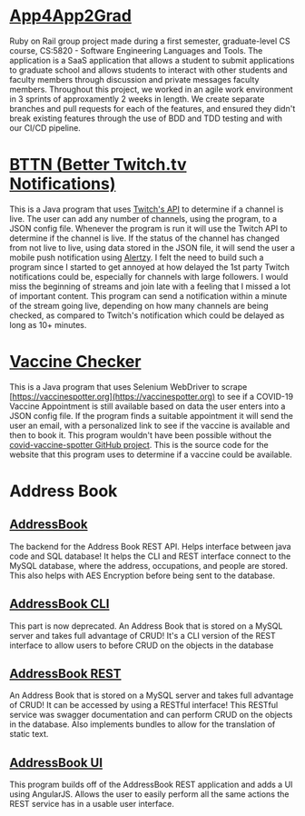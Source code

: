 # [App4App2Grad](https://github.com/jnstockley/App4App2Grad)
Ruby on Rail group project made during a first semester, graduate-level CS course, CS:5820 - Software Engineering Languages and Tools. The application is a SaaS application that allows a student to submit applications to graduate school and allows students to interact with other students and faculty members through discussion and private messages faculty members. Throughout this project, we worked in an agile work environment in 3 sprints of approxamently 2 weeks in length. We create separate branches and pull requests for each of the features, and ensured they didn't break existing features through the use of BDD and TDD testing and with our CI/CD pipeline.

# [BTTN (Better Twitch.tv Notifications)](https://github.com/jnstockley/BTTN)
This is a Java program that uses [Twitch's API](https://dev.twitch.tv/docs/api/) to determine if a channel is live. The user can add any number of channels, using the program, to a JSON config file. Whenever the program is run it will use the Twitch API to determine if the channel is live. If the status of the channel has changed from not live to live, using data stored in the JSON file, it will send the user a mobile push notification using [Alertzy](https://alertzy.app). I felt the need to build such a program since I started to get annoyed at how delayed the 1st party Twitch notifications could be, especially for channels with large followers. I would miss the beginning of streams and join late with a feeling that I missed a lot of important content. This program can send a notification within a minute of the stream going live, depending on how many channels are being checked, as compared to Twitch's notification which could be delayed as long as 10+ minutes.

# [Vaccine Checker](https://github.com/jnstockley/Vaccine-Checker)
This is a Java program that uses Selenium WebDriver to scrape [https://vaccinespotter.org](https://vaccinespotter.org) to see if a COVID-19 Vaccine Appointment is still available based on data the user enters into a JSON config file. If the program finds a suitable appointment it will send the user an email, with a personalized link to see if the vaccine is available and then to book it. This program wouldn't have been possible without the [covid-vaccine-spotter GitHub project](https://github.com/GUI/covid-vaccine-spotter). This is the source code for the website that this program uses to determine if a vaccine could be available.

# Address Book

## [AddressBook](https://github.com/jnstockley/AddressBook)
   The backend for the Address Book REST API. Helps interface between java code and SQL database! It helps the CLI and REST interface connect to the MySQL database, where the address, occupations, and people are stored. This also helps with AES Encryption before being sent to the database.

## [AddressBook CLI](https://github.com/jnstockley/AddressBookCLI)
   This part is now deprecated. An Address Book that is stored on a MySQL server and takes full advantage of CRUD! It's a CLI version of the REST interface to allow users to before CRUD on the objects in the database

## [AddressBook REST](https://github.com/jnstockley/AddressBookREST)
   An Address Book that is stored on a MySQL server and takes full advantage of CRUD! It can be accessed by using a RESTful interface! This RESTful service was swagger documentation and can perform CRUD on the objects in the database. Also implements bundles to allow for the translation of static text.

## [AddressBook UI](https://github.com/jnstockley/AddressBookUI)
   This program builds off of the AddressBook REST application and adds a UI using AngularJS. Allows the user to easily perform all the same actions the REST service has in a usable user interface.
